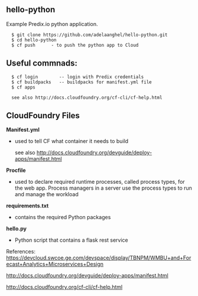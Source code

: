 ## hello-python
Example Predix.io python application.
```
  $ git clone https://github.com/adelaanghel/hello-python.git
  $ cd hello-python
  $ cf push      - to push the python app to Cloud
```

## Useful commnads:
```
  $ cf login        -- login with Predix credentials
  $ cf buildpacks   -- buildpacks for manifest.yml file
  $ cf apps

  see also http://docs.cloudfoundry.org/cf-cli/cf-help.html
```

## CloudFoundry Files
**Manifest.yml**
- used to tell CF what container it needs to build
  
  see also http://docs.cloudfoundry.org/devguide/deploy-apps/manifest.html

**Procfile**
- used to declare required runtime processes, called process types, for the web app. Process managers in a server use the process types to run and manage the workload

**requirements.txt**
- contains the required Python packages

**hello.py**
- Python script that contains a flask rest service


References:
https://devcloud.swcoe.ge.com/devspace/display/TBNPM/WMBU+and+Forecast+Analytics+Microservices+Design

http://docs.cloudfoundry.org/devguide/deploy-apps/manifest.html

http://docs.cloudfoundry.org/cf-cli/cf-help.html
